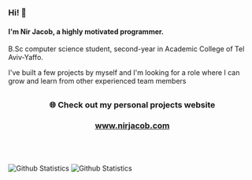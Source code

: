 ### Hi! 👋
#### I'm Nir Jacob, a highly motivated programmer.
B.Sc computer science student, second-year in Academic College of Tel Aviv-Yaffo. 

I've built a few projects by myself and I'm looking for a role where I can grow and learn from other experienced team members
## <h3 align="center"> :globe_with_meridians: Check out my personal projects website </h3>
### <h3 align="center"> www.nirjacob.com</h3>

<br><br><br>
![Github Statistics](https://github.com/nirjacob/Github-stats/blob/master/generated/overview.svg)
![Github Statistics](https://github.com/nirjacob/Github-stats/blob/master/generated/languages.svg)
